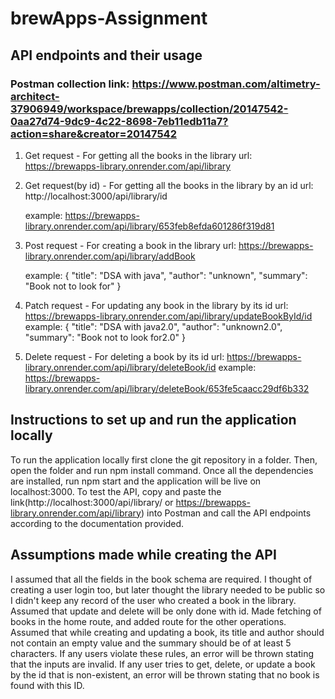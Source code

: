 # brewApps-Assignment

## API endpoints and their usage
### Postman collection link: https://www.postman.com/altimetry-architect-37906949/workspace/brewapps/collection/20147542-0aa27d74-9dc9-4c22-8698-7eb11edb11a7?action=share&creator=20147542
1. Get request - For getting all the books in the library
	url: https://brewapps-library.onrender.com/api/library
	
2. Get request(by id) - For getting all the books in the library by an id
	url: http://localhost:3000/api/library/id

	example: https://brewapps-library.onrender.com/api/library/653feb8efda601286f319d81
	
3. Post request - For creating a book in the library
	url: https://brewapps-library.onrender.com/api/library/addBook

	example: 
		{
    			"title": "DSA with java",
    			"author": "unknown",
    			"summary": "Book not to look for"
		}

4. Patch request - For updating any book in the library by its id
	url: https://brewapps-library.onrender.com/api/library/updateBookById/id
	example:
		{
    			"title": "DSA with java2.0",
    			"author": "unknown2.0",
    			"summary": "Book not to look for2.0"
		}

5. Delete request - For deleting a book by its id
	url: https://brewapps-library.onrender.com/api/library/deleteBook/id
	example: https://brewapps-library.onrender.com/api/library/deleteBook/653fe5caacc29df6b332

## Instructions to set up and run the application locally
To run the application locally
  first clone the git repository in a folder. 
  Then, open the folder and run npm install command. 
  Once all the dependencies are installed, run npm start and the application will be live on localhost:3000.
  To test the API, copy and paste the link(http://localhost:3000/api/library/ or https://brewapps-library.onrender.com/api/library) into Postman and call the API     endpoints according to the documentation provided.

## Assumptions made while creating the API
I assumed that all the fields in the book schema are required.
I thought of creating a user login too, but later thought the library needed to be public so I didn't keep any record of the user who created a book in the library. 
Assumed that update and delete will be only done with id.
Made fetching of books in the home route, and added route for the other operations.
Assumed that while creating and updating a book, its title and author should not contain an empty value and the summary should be of at least 5 characters. If any users violate these rules, an error will be thrown stating that the inputs are invalid.
If any user tries to get, delete, or update a book by the id that is non-existent, an error will be thrown stating that no book is found with this ID.
